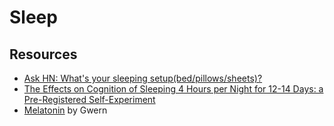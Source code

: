 # Sleep

## Resources

- [Ask HN: What's your sleeping setup(bed/pillows/sheets)?](https://news.ycombinator.com/item?id=27327050)
- [The Effects on Cognition of Sleeping 4 Hours per Night for 12-14 Days: a Pre-Registered Self-Experiment](https://guzey.com/science/sleep/14-day-sleep-deprivation-self-experiment/)
- [Melatonin](https://www.gwern.net/Melatonin) by Gwern

